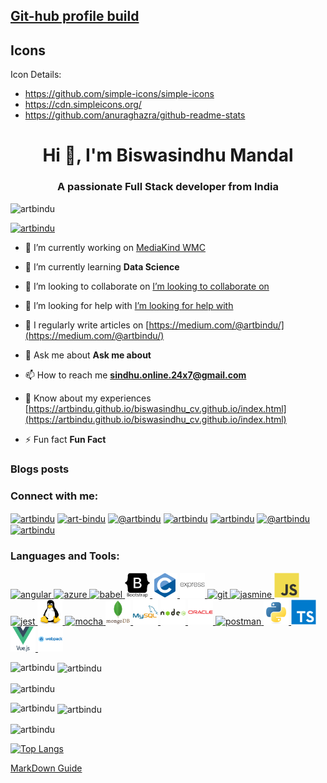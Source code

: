 ## [Git-hub profile build](https://rahuldkjain.github.io/gh-profile-readme-generator/)

## Icons
Icon Details: 
- https://github.com/simple-icons/simple-icons
- https://cdn.simpleicons.org/ 
- https://github.com/anuraghazra/github-readme-stats


<h1 align="center">Hi 👋, I'm Biswasindhu Mandal</h1>
<h3 align="center">A passionate Full Stack developer from India</h3>

<p align="left"> <img src="https://komarev.com/ghpvc/?username=artbindu&label=Profile%20views&color=0e75b6&style=flat" alt="artbindu" /> </p>

<p align="left"> <a href="https://github.com/ryo-ma/github-profile-trophy"><img src="https://github-profile-trophy.vercel.app/?username=artbindu" alt="artbindu" /></a> </p>

- 🔭 I’m currently working on [MediaKind WMC](https://mediakind.wmc)

- 🌱 I’m currently learning **Data Science**

- 👯 I’m looking to collaborate on [I’m looking to collaborate on](https://Imlookingtocollaborateon)

- 🤝 I’m looking for help with [I’m looking for help with](https://lookingforhelpwith)

- 📝 I regularly write articles on [https://medium.com/@artbindu/](https://medium.com/@artbindu/)

- 💬 Ask me about **Ask me about**

- 📫 How to reach me **sindhu.online.24x7@gmail.com**

- 📄 Know about my experiences [https://artbindu.github.io/biswasindhu_cv.github.io/index.html](https://artbindu.github.io/biswasindhu_cv.github.io/index.html)

- ⚡ Fun fact **Fun Fact**

### Blogs posts
<!-- BLOG-POST-LIST:START -->
<!-- BLOG-POST-LIST:END -->

<h3 align="left">Connect with me:</h3>
<p align="left">
<a href="https://linkedin.com/in/artbindu" target="blank"><img align="center" src="https://raw.githubusercontent.com/rahuldkjain/github-profile-readme-generator/master/src/images/icons/Social/linked-in-alt.svg" alt="artbindu" height="30" width="40" /></a>
<a href="https://stackoverflow.com/users/art-bindu" target="blank"><img align="center" src="https://raw.githubusercontent.com/rahuldkjain/github-profile-readme-generator/master/src/images/icons/Social/stack-overflow.svg" alt="art-bindu" height="30" width="40" /></a>
<a href="https://medium.com/@artbindu" target="blank"><img align="center" src="https://raw.githubusercontent.com/rahuldkjain/github-profile-readme-generator/master/src/images/icons/Social/medium.svg" alt="@artbindu" height="30" width="40" /></a>
<a href="https://www.hackerrank.com/artbindu" target="blank"><img align="center" src="https://raw.githubusercontent.com/rahuldkjain/github-profile-readme-generator/master/src/images/icons/Social/hackerrank.svg" alt="artbindu" height="30" width="40" /></a>
<a href="https://www.leetcode.com/artbindu" target="blank"><img align="center" src="https://raw.githubusercontent.com/rahuldkjain/github-profile-readme-generator/master/src/images/icons/Social/leet-code.svg" alt="artbindu" height="30" width="40" /></a>
<a href="https://www.hackerearth.com/@artbindu" target="blank"><img align="center" src="https://raw.githubusercontent.com/rahuldkjain/github-profile-readme-generator/master/src/images/icons/Social/hackerearth.svg" alt="@artbindu" height="30" width="40" /></a>
<a href="https://auth.geeksforgeeks.org/user/artbindu" target="blank"><img align="center" src="https://raw.githubusercontent.com/rahuldkjain/github-profile-readme-generator/master/src/images/icons/Social/geeks-for-geeks.svg" alt="artbindu" height="30" width="40" /></a>
</p>

<h3 align="left">Languages and Tools:</h3>
<p align="left"> <a href="https://angular.io" target="_blank" rel="noreferrer"> <img src="https://angular.io/assets/images/logos/angular/angular.svg" alt="angular" width="40" height="40"/> </a> <a href="https://azure.microsoft.com/en-in/" target="_blank" rel="noreferrer"> <img src="https://www.vectorlogo.zone/logos/microsoft_azure/microsoft_azure-icon.svg" alt="azure" width="40" height="40"/> </a> <a href="https://babeljs.io/" target="_blank" rel="noreferrer"> <img src="https://www.vectorlogo.zone/logos/babeljs/babeljs-icon.svg" alt="babel" width="40" height="40"/> </a> <a href="https://getbootstrap.com" target="_blank" rel="noreferrer"> <img src="https://raw.githubusercontent.com/devicons/devicon/master/icons/bootstrap/bootstrap-plain-wordmark.svg" alt="bootstrap" width="40" height="40"/> </a> <a href="https://www.cprogramming.com/" target="_blank" rel="noreferrer"> <img src="https://raw.githubusercontent.com/devicons/devicon/master/icons/c/c-original.svg" alt="c" width="40" height="40"/> </a> <a href="https://expressjs.com" target="_blank" rel="noreferrer"> <img src="https://raw.githubusercontent.com/devicons/devicon/master/icons/express/express-original-wordmark.svg" alt="express" width="40" height="40"/> </a> <a href="https://git-scm.com/" target="_blank" rel="noreferrer"> <img src="https://www.vectorlogo.zone/logos/git-scm/git-scm-icon.svg" alt="git" width="40" height="40"/> </a> <a href="https://jasmine.github.io/" target="_blank" rel="noreferrer"> <img src="https://www.vectorlogo.zone/logos/jasmine/jasmine-icon.svg" alt="jasmine" width="40" height="40"/> </a> <a href="https://developer.mozilla.org/en-US/docs/Web/JavaScript" target="_blank" rel="noreferrer"> <img src="https://raw.githubusercontent.com/devicons/devicon/master/icons/javascript/javascript-original.svg" alt="javascript" width="40" height="40"/> </a> <a href="https://jestjs.io" target="_blank" rel="noreferrer"> <img src="https://www.vectorlogo.zone/logos/jestjsio/jestjsio-icon.svg" alt="jest" width="40" height="40"/> </a> <a href="https://www.linux.org/" target="_blank" rel="noreferrer"> <img src="https://raw.githubusercontent.com/devicons/devicon/master/icons/linux/linux-original.svg" alt="linux" width="40" height="40"/> </a> <a href="https://mochajs.org" target="_blank" rel="noreferrer"> <img src="https://www.vectorlogo.zone/logos/mochajs/mochajs-icon.svg" alt="mocha" width="40" height="40"/> </a> <a href="https://www.mongodb.com/" target="_blank" rel="noreferrer"> <img src="https://raw.githubusercontent.com/devicons/devicon/master/icons/mongodb/mongodb-original-wordmark.svg" alt="mongodb" width="40" height="40"/> </a> <a href="https://www.mysql.com/" target="_blank" rel="noreferrer"> <img src="https://raw.githubusercontent.com/devicons/devicon/master/icons/mysql/mysql-original-wordmark.svg" alt="mysql" width="40" height="40"/> </a> <a href="https://nodejs.org" target="_blank" rel="noreferrer"> <img src="https://raw.githubusercontent.com/devicons/devicon/master/icons/nodejs/nodejs-original-wordmark.svg" alt="nodejs" width="40" height="40"/> </a> <a href="https://www.oracle.com/" target="_blank" rel="noreferrer"> <img src="https://raw.githubusercontent.com/devicons/devicon/master/icons/oracle/oracle-original.svg" alt="oracle" width="40" height="40"/> </a> <a href="https://postman.com" target="_blank" rel="noreferrer"> <img src="https://www.vectorlogo.zone/logos/getpostman/getpostman-icon.svg" alt="postman" width="40" height="40"/> </a> <a href="https://www.python.org" target="_blank" rel="noreferrer"> <img src="https://raw.githubusercontent.com/devicons/devicon/master/icons/python/python-original.svg" alt="python" width="40" height="40"/> </a> <a href="https://www.typescriptlang.org/" target="_blank" rel="noreferrer"> <img src="https://raw.githubusercontent.com/devicons/devicon/master/icons/typescript/typescript-original.svg" alt="typescript" width="40" height="40"/> </a> <a href="https://vuejs.org/" target="_blank" rel="noreferrer"> <img src="https://raw.githubusercontent.com/devicons/devicon/master/icons/vuejs/vuejs-original-wordmark.svg" alt="vuejs" width="40" height="40"/> </a> <a href="https://webpack.js.org" target="_blank" rel="noreferrer"> <img src="https://raw.githubusercontent.com/devicons/devicon/d00d0969292a6569d45b06d3f350f463a0107b0d/icons/webpack/webpack-original-wordmark.svg" alt="webpack" width="40" height="40"/> </a> </p>

<p><img align="left" src="https://github-readme-stats.vercel.app/api/top-langs?username=artbindu&show_icons=true&locale=en&layout=compact" alt="artbindu" /></p>

<p>&nbsp;<img align="center" src="https://github-readme-stats.vercel.app/api?username=artbindu&show_icons=true&locale=en" alt="artbindu" /></p>

<p><img align="center" src="https://github-readme-streak-stats.herokuapp.com/?user=artbindu&" alt="artbindu" /></p>



<p><img align="left" src="https://github-readme-stats.vercel.app/api/top-langs?username=artbindu&show_icons=true&locale=en&layout=compact" alt="artbindu" /></p>

<p>&nbsp;<img align="center" src="https://github-readme-stats.vercel.app/api?username=artbindu&show_icons=true&locale=en" alt="artbindu" /></p>

<p><img align="center" src="https://github-readme-streak-stats.herokuapp.com/?user=artbindu&" alt="artbindu" /></p>


[![Top Langs](https://github-readme-stats.vercel.app/api/top-langs/?username=artbindu&langs_count=8)](https://github.com/artbindu/github-readme-stats)


[MarkDown Guide](https://www.markdownguide.org/extended-syntax/)